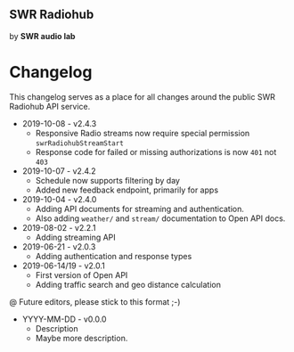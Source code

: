 ## SWR Radiohub
by **SWR audio lab**

# Changelog

This changelog serves as a place for all changes around the public SWR Radiohub API service.
- 2019-10-08 - v2.4.3
  - Responsive Radio streams now require special permission `swrRadiohubStreamStart`
  - Response code for failed or missing authorizations is now `401` not `403`
- 2019-10-07 - v2.4.2
  - Schedule now supports filtering by day
  - Added new feedback endpoint, primarily for apps
- 2019-10-04 - v2.4.0
  - Adding API documents for streaming and authentication.
  - Also adding `weather/` and `stream/` documentation to Open API docs.
- 2019-08-02 - v2.2.1
  - Adding streaming API
- 2019-06-21 - v2.0.3
  - Adding authentication and response types
- 2019-06-14/19 - v2.0.1
  - First version of Open API
  - Adding traffic search and geo distance calculation


@ Future editors, please stick to this format ;-)
- YYYY-MM-DD - v0.0.0
  - Description
  - Maybe more description.
